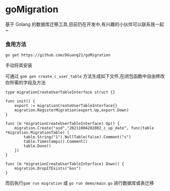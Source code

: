 # goMigration
基于 Golang 的数据库迁移工具,目前仍在开发中,有兴趣的小伙伴可以联系我一起~

### 食用方法
```
go get https://github.com/DGuang21/goMigration
```
手动将其安装

可通过 ``` gom gen create_c_user_table ``` 方法生成如下文件,在闭包函数中自由修改你所需的字段及方法
```
type migrationCreateUserTableInterface struct {}

func init() {
	export := migrationCreateUserTableInterface{}
	migration.RegisterMigration(export.Up,export.Down)
}

func (m *migrationCreateUserTableInterface) Up() {
	migration.Create("asd","20211004202802_c_up_date", func(table *migration.MigrationTable) {
		table.String("1").NullTable(false).Comment("s")
		table.Timestamps().Comment()
		table.Done()
	})
}

func (m *migrationCreateUserTableInterface) Down() {
	migration.DropIfExists("kos")
}
```
而后执行``` gom run migration ``` 或 ``` go run demo/main.go ``` 进行数据库或表迁移